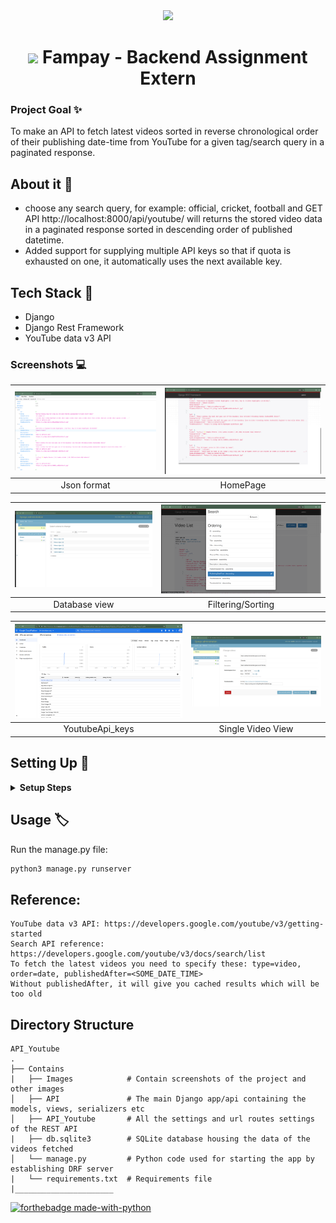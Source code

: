  <div align="center"> 
 <img width ="300" src="https://externship.github.in/assets/Logo/Logo%20Color.svg"/>
 </div>

<h1 align="center">
<img  width="30" src="https://user-images.githubusercontent.com/77020164/146640192-61300696-16fd-4e8d-be1e-226ba1f90c52.png"/>
Fampay - Backend Assignment Extern
</h1>


### Project Goal ✨

To make an API to fetch latest videos sorted in reverse chronological order of their publishing date-time from YouTube for a given tag/search query in a paginated response.

## About it :scroll:	

* choose any search query, for example: official, cricket, football and GET API http://localhost:8000/api/youtube/ will returns the stored video data in a paginated response sorted in descending order of published datetime.
* Added support for supplying multiple API keys so that if quota is exhausted on one, it automatically uses the next available key.

## Tech Stack :memo:
 * Django
 * Django Rest Framework
 * YouTube data v3 API



### Screenshots :computer:

| ![Add-1](API_Youtube/Images/Json_Format_.png)  |  ![ADD-2](API_Youtube/Images/API1.png) |
|:---:|:---:|
| Json format | HomePage |

| ![Add-1](API_Youtube/Images/Objects.png)  |  ![ADD-2](API_Youtube/Images/Search.png) |
|:---:|:---:|
| Database view | Filtering/Sorting |

| ![Add-1](API_Youtube/Images/YoutubeAPI.png)  |  ![ADD-2](API_Youtube/Images/admin.png) |
|:---:|:---:|
| YoutubeApi_keys | Single Video View |

## Setting Up 🔨

 <details>
  <summary><strong>Setup Steps</strong></summary>

- Clone the Repository
 ```
$ git clone https://github.com/yashikajotwani12/API_Youtube
 ```
- Go the the folder
 ```
$ cd API_Youtube
 ```
- Setup Virtual environment
 ```
$ python3 -m venv env
```
- Activate the virtual environment
```
$ source env/bin/activate
```
- Install dependencies using
```
$ pip install -r requirements.txt
```
- Modify settings.py File - Remove the existing keys and add your own YouTube Data API keys in the form [key1, key2, ...]:
```
$ API_KEYS = ['Google_API_Key_1', 'Google_API_Key_2','Google_API_Key_3',] 
```
- Make migrations using
```
$ python manage.py makemigrations
```
- Migrate Database
```
$ python manage.py migrate
```
- Create a superuser
```
$ python manage.py createsuperuser
```
- Run server using
```
$ python manage.py runserver
``` 
  
</details>


## Usage :label:

Run the manage.py file:

```python
python3 manage.py runserver
```
## Reference:

    YouTube data v3 API: https://developers.google.com/youtube/v3/getting-started
    Search API reference: https://developers.google.com/youtube/v3/docs/search/list
    To fetch the latest videos you need to specify these: type=video, order=date, publishedAfter=<SOME_DATE_TIME>
    Without publishedAfter, it will give you cached results which will be too old


## Directory Structure
    
    API_Youtube            
    .
    ├── Contains       
    |   ├── Images            # Contain screenshots of the project and other images
    │   ├── API               # The main Django app/api containing the models, views, serializers etc
    │   ├── API_Youtube       # All the settings and url routes settings of the REST API
    |   ├── db.sqlite3        # SQLite database housing the data of the videos fetched
    │   └── manage.py         # Python code used for starting the app by establishing DRF server
    |   └── requirements.txt  # Requirements file
    |______________________   
[![forthebadge made-with-python](http://ForTheBadge.com/images/badges/made-with-python.svg)](https://github.com/yashikajotwani12/API_Youtube)
